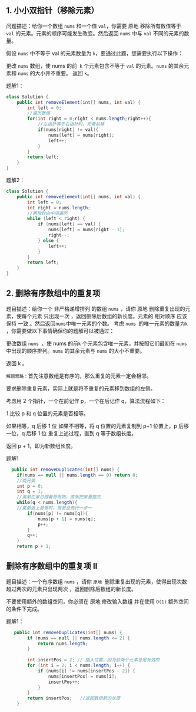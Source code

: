 ## 1. 小小双指针（移除元素）

问题描述：给你一个数组 `nums` 和一个值 `val`，你需要 原地 移除所有数值等于` val`
的元素。元素的顺序可能发生改变。然后返回 `nums` 中与
`val` 不同的元素的数量。

假设 `nums` 中不等于 val 的元素数量为 `k`，要通过此题，您需要执行以下操作：

更改 `nums` 数组，使 nums 的前` k` 个元素包含不等于 `val` 的元素。`nums` 的其余元素和 `nums` 的大小并不重要。
返回 `k`。

题解1：

```java
class Solution {
    public int removeElement(int[] nums, int val) {
        int left = 0;
        //遍历数组
        for(int right = 0;right < nums.length;right++){
            //左指针等于右指针时，元素前移
            if(nums[right] != val){
                nums[left] = nums[right];
                left++;
            }
        }
        return left;
    }
}
```

题解2：

```java
class Solution {
    public int removeElement(int[] nums, int val) {
        int left = 0;
        int right = nums.length;
        //两指针向中间遍历
        while (left < right) {
            if (nums[left] == val) {
                nums[left] = nums[right - 1];
                right--;
            } else {
                left++;
            }
        }
        return left;
    }
}

```

## 2. 删除有序数组中的重复项

题目描述：给你一个 非严格递增排列 的数组 `nums` ，请你 原地 删除重复出现的元素，使每个元素 只出现一次 ，返回删除后数组的新长度。元素的
相对顺序 应该保持 一致 。然后返回`nums`中唯一元素的个数。
考虑 `nums `的唯一元素的数量为`k` ，你需要做以下事情确保你的题解可以被通过：

更改数组 `nums `，使 nums 的前`k` 个元素包含唯一元素，并按照它们最初在 `nums `中出现的顺序排列。`nums` 的其余元素与 `nums`
的大小不重要。

返回 k 。

`解题思路：`首先注意数组是有序的，那么重复的元素一定会相邻。

要求删除重复元素，实际上就是将不重复的元素移到数组的左侧。

考虑用 2 个指针，一个在前记作 p，一个在后记作 q，算法流程如下：

1.比较 p 和 q 位置的元素是否相等。

如果相等，q 后移 1 位
如果不相等，将 q 位置的元素复制到 p+1 位置上，p 后移一位，q 后移 1 位
重复上述过程，直到 q 等于数组长度。

返回 p + 1，即为新数组长度。


题解1
```java
  public int removeDuplicates(int[] nums) {
    if(nums == null || nums.length == 0) return 0;
    //两兄弟
    int p = 0;
    int q = 1;
    //弟弟在家总跟着哥哥跑，直到把家里跑完
    while(q < nums.length){
    //弟弟追上哥哥时，哥哥总先行一步一
        if(nums[p] != nums[q]){
            nums[p + 1] = nums[q];
            p++;
        }
        q++;
    }
    return p + 1;
```

## 删除有序数组中的重复项 II

题目描述：一个有序数组 `nums` ，请你 `原地 `删除重复出现的元素，使得出现次数超过两次的元素只出现两次 ，返回删除后数组的新长度。

不要使用额外的数组空间，你必须在 原地 修改输入数组 并在使用 `O(1)` 额外空间的条件下完成。

题解1：
```java 
   public int removeDuplicates(int[] nums) {
        if (nums == null || nums.length <= 2) {
            return nums.length;
        }
        
        int insertPos = 2; // 插入位置，因为前两个元素总是有效的
        for (int i = 2; i < nums.length; i++) {
            if (nums[i] != nums[insertPos - 2]) {
                nums[insertPos] = nums[i];
                insertPos++;
            }
        }
        return insertPos;   //返回数组新的长度
    }
```